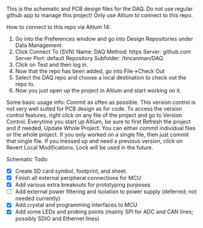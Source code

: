 This is the schematic and PCB design files for the DAQ. 
Do not use regular github app to manage this project! Only use Altium to connect to this repo. 

How to connect to this repo via Altium 14:

1. Go into the Preferences window and go into Design Repositories under Data Management. 
2. Click Connect To (SVN)
    Name: DAQ
    Method: https
    Server: github.com
    Server Port: default
    Repository Subfolder: /tincanman/DAQ
3. Click on Test and then log in.
4. Now that the repo has been added, go into File->Check Out
5. Select the DAQ repo and choose a local destination to check out the repo to. 
6. Now you just open up the project in Altium and start working on it.

Some basic usage info:
Commit as often as possible. This version control is not very well suited for PCB design as for code. 
To access the version control features, right click on any file of the project and go to Version Control.
Everytime you start up Altium, be sure to first Refresh the project and if needed, Update Whole Project.
You can either commit individual files or the whole project. If you only worked on a single file, then just commit that single file. If you messed up and need a previous version, click on Revert Local Modifications. Lock will be used in the future.

Schematic Todo:
- [x] Create SD card symbol, footprint, and sheet.
- [x] Finish all external peripheral connections for MCU
- [x] Add various extra breakouts for prototyping purposes
- [ ] Add external power filtering and isolation to power supply (deferred; not needed currently)
- [x] Add crystal and programming interfaces to MCU
- [x] Add some LEDs and probing points (mainly SPI for ADC and CAN lines; possibly SDIO and Ethernet lines)
